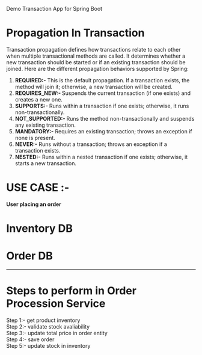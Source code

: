 Demo Transaction App for Spring Boot
# Propagation In Transaction
Transaction propagation defines how transactions relate to each other when multiple transactional methods are called. It determines whether a new transaction should be started or if an existing transaction should be joined. Here are the different propagation behaviors supported by Spring:

<ol>
<li><b>REQUIRED:- </b> This is the default propagation. If a transaction exists, the method will join it; otherwise, a new transaction will be created.</li>
<li><b>REQUIRES_NEW:- </b> Suspends the current transaction (if one exists) and creates a new one.</li>
<li><b>SUPPORTS:- </b> Runs within a transaction if one exists; otherwise, it runs non-transactionally.</li>
<li><b>NOT_SUPPORTED:- </b> Runs the method non-transactionally and suspends any existing transaction.</li>
<li><b>MANDATORY:-</b> Requires an existing transaction; throws an exception if none is present.</li>
<li><b>NEVER:-</b> Runs without a transaction; throws an exception if a transaction exists.</li>
<li><b>NESTED:-</b> Runs within a nested transaction if one exists; otherwise, it starts a new transaction.</li>
</ol>

# USE CASE :-
<b>User placing an order</b>

<h1>Inventory DB</h1>
<h1>Order DB</h1>

<hr>
<h1>Steps to perform in Order Procession Service</h1>
Step 1:- get product inventory<br>
Step 2:- validate stock avaliability<br>
Step 3:- update total price in order entity<br>
Step 4:- save order<br>
Step 5:- update stock in inventory

